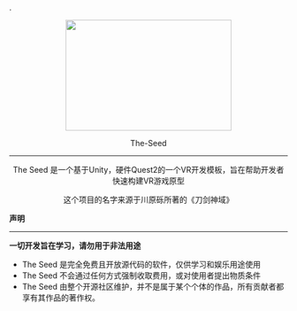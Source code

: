 .<div align=center><img src="https://github.com/whx-prog/The-Seed-Link-Future/blob/main/Image_Seed.jpg" width="300" height="200" /></div>  
<p align="center">  The-Seed </p>  

___  

<p align="center">  The Seed 是一个基于Unity，硬件Quest2的一个VR开发模板，旨在帮助开发者快速构建VR游戏原型 </p> 

<p align="center">  这个项目的名字来源于川原砾所著的《刀剑神域》 </p>   


**声明**  
___  
**一切开发旨在学习，请勿用于非法用途**
* The Seed 是完全免费且开放源代码的软件，仅供学习和娱乐用途使用
 * The Seed 不会通过任何方式强制收取费用，或对使用者提出物质条件
  * The Seed 由整个开源社区维护，并不是属于某个个体的作品，所有贡献者都享有其作品的著作权。






 
